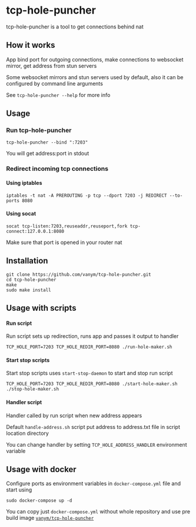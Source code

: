 # tcp-hole-puncher

tcp-hole-puncher is a tool to get connections behind nat

## How it works

App bind port for outgoing connections, make connections to websocket mirror, get address from stun servers

Some websocket mirrors and stun servers used by default, also it can be configured by command line arguments

See `tcp-hole-puncher --help` for more info

## Usage

### Run tcp-hole-puncher

```
tcp-hole-puncher --bind ":7203"
```
You will get address:port in stdout

### Redirect incoming tcp connections

#### Using iptables
```
iptables -t nat -A PREROUTING -p tcp --dport 7203 -j REDIRECT --to-ports 8080
```

#### Using socat
```
socat tcp-listen:7203,reuseaddr,reuseport,fork tcp-connect:127.0.0.1:8080
```

Make sure that port is opened in your router nat

## Installation
```
git clone https://github.com/vanym/tcp-hole-puncher.git
cd tcp-hole-puncher
make
sudo make install
```

## Usage with scripts

#### Run script

Run script sets up redirection, runs app and passes it output to handler

```
TCP_HOLE_PORT=7203 TCP_HOLE_REDIR_PORT=8080 ./run-hole-maker.sh
```

#### Start stop scripts

Start stop scripts uses `start-stop-daemon` to start and stop run script

```
TCP_HOLE_PORT=7203 TCP_HOLE_REDIR_PORT=8080 ./start-hole-maker.sh
./stop-hole-maker.sh
```

#### Handler script

Handler called by run script when new address appears

Default `handle-address.sh` script put address to address.txt file in script location directory

You can change handler by setting `TCP_HOLE_ADDRESS_HANDLER` environment variable

## Usage with docker

Configure ports as environment variables in `docker-compose.yml` file and start using

```
sudo docker-compose up -d
```

You can copy just `docker-compose.yml` without whole repository and use pre build image [`vanym/tcp-hole-puncher`](https://hub.docker.com/r/vanym/tcp-hole-puncher)
